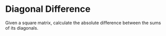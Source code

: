 # Diagonal Difference

Given a square matrix, calculate the absolute difference between the sums of its diagonals.